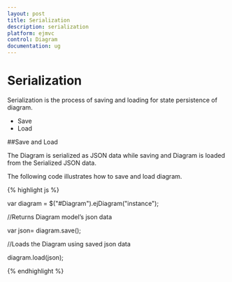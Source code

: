 ```yaml
---
layout: post
title: Serialization
description: serialization
platform: ejmvc
control: Diagram
documentation: ug
---
```


# Serialization

Serialization is the process of saving and loading for state persistence of diagram.

* Save
* Load

##Save and Load

The Diagram is serialized as JSON data while saving and Diagram is loaded from the Serialized JSON data.

The following code illustrates how to save and load diagram.



{% highlight js %}




var diagram = $("#Diagram").ejDiagram("instance");


//Returns Diagram model’s json data

var json= diagram.save();



//Loads the Diagram using saved json data 

diagram.load(json);



{% endhighlight %}



